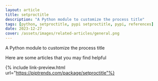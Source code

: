 ```yaml
---
layout: article
title: setproctitle
description: "A Python module to customize the process title"
tags: [python, setproctitle, pypi setproctitle, pypi, references]
date: 2023-12-27
cover: /assets/images/related-articles/general.png
---
```


A Python module to customize the process title

Here are some articles that you may find helpful

{% include link-preview.html url="https://piptrends.com/package/setproctitle"%}